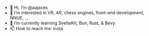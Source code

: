 - 👋  Hi, I’m @aajaces
- 👀  I’m interested in VR, AR, chess engines, front-end development, NNUE, ...
- 🌱  I’m currently learning SvelteKit, Bun, Rust, & Bevy.
- 📫  How to reach me: insta
